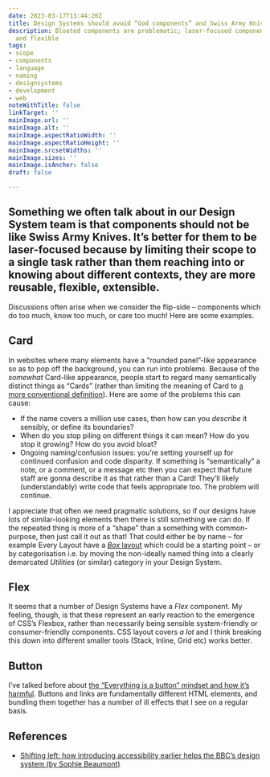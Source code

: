 ```yaml
---
date: 2023-03-17T13:44:20Z
title: Design Systems should avoid “God components” and Swiss Army Knives
description: Bloated components are problematic; laser-focused components are reusable
  and flexible
tags:
- scope
- components
- language
- naming
- designsystems
- development
- web
noteWithTitle: false
linkTarget: ''
mainImage.url: ''
mainImage.alt: ''
mainImage.aspectRatioWidth: ''
mainImage.aspectRatioHeight: ''
mainImage.srcsetWidths: ''
mainImage.sizes: ''
mainImage.isAnchor: false
draft: false

---
```

Something we often talk about in our Design System team is that components should not be like Swiss Army Knives. It’s better for them to be laser-focused because by limiting their scope to a single task rather than them reaching into or knowing about different contexts, they are more reusable, flexible, extensible.
---

Discussions often arise when we consider the flip-side – components which do too much, know too much, or care too much! Here are some examples.

## Card

In websites where many elements have a “rounded panel”-like appearance so as to pop off the background, you can run into problems. Because of the _somewhat_ Card-like appearance, people start to regard many semantically distinct things as “Cards” (rather than limiting the meaning of Card to [a more conventional definition](https://www.bbc.co.uk/gel/features/cards)). Here are some of the problems this can cause:

* If the name covers a million use cases, then how can you _describe_ it sensibly, or define its boundaries? 
* When do you stop piling on different things it can mean? How do you stop it growing? How do you avoid bloat?
* Ongoing naming/confusion issues: you’re setting yourself up for continued confusion and code disparity. If something is “semantically” a note, or a comment, or a message etc then you can expect that future staff are gonna describe it as that rather than a Card! They’ll likely (understandably) write code that feels appropriate too. The problem will continue. 

I appreciate that often we need pragmatic solutions, so if our designs have lots of similar-looking elements then there is still something we can do. If the repeated thing is more of a “shape” than a something with common-purpose, then just call it out as that! That could either be by name – for example Every Layout have a [_Box_ layout](https://every-layout.dev/layouts/box/) which could be a starting point – or by categorisation i.e. by moving the non-ideally named thing into a clearly demarcated _Utilities_ (or similar) category in your Design System.

## Flex

It seems that a number of Design Systems have a _Flex_ component. My feeling, though,  is that these represent an early reaction to the emergence of CSS’s Flexbox, rather than necessarily being sensible system-friendly or consumer-friendly components. CSS layout covers _a lot_ and I think breaking this down into different smaller tools (Stack, Inline, Grid etc) works better. 

## Button

I’ve talked before about [the “Everything is a button” mindset and how it’s harmful](https://fuzzylogic.me/posts/buttons-versus-links-differences-and-tips/). Buttons and links are fundamentally different HTML elements, and bundling them together has a number of ill effects that I see on a regular basis.

## References

* [Shifting left: how introducing accessibility earlier helps the BBC’s design system (by Sophie Beaumont)](https://fuzzylogic.me/posts/2021-05-24-shifting-left-how-introducing-accessibility-earlier-helps-the-bbcs-design-system-or-by-sophie-beaumont-or-bbc-design-engineering/)
